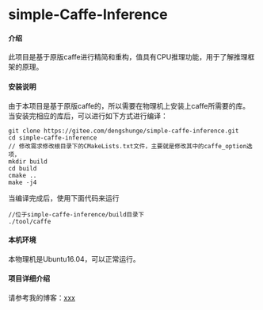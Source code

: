 # simple-Caffe-Inference

#### 介绍
此项目是基于原版caffe进行精简和重构，值具有CPU推理功能，用于了解推理框架的原理。

#### 安装说明
由于本项目是基于原版caffe的，所以需要在物理机上安装上caffe所需要的库。
当安装完相应的库后，可以进行如下方式进行编译：

```
git clone https://gitee.com/dengshunge/simple-caffe-inference.git
cd simple-caffe-inference
// 修改需求修改根目录下的CMakeLists.txt文件，主要就是修改其中的caffe_option选项，
mkdir build
cd build
cmake ..
make -j4
```

当编译完成后，使用下面代码来运行

```
//位于simple-caffe-inference/build目录下
./tool/caffe
```

#### 本机环境
本物理机是Ubuntu16.04，可以正常运行。

#### 项目详细介绍
请参考我的博客：[xxx](https://www.cnblogs.com/dengshunge/)

